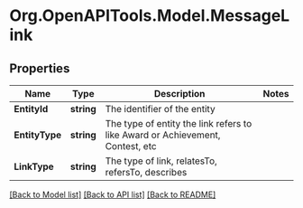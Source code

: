 
# Org.OpenAPITools.Model.MessageLink

## Properties

Name | Type | Description | Notes
------------ | ------------- | ------------- | -------------
**EntityId** | **string** | The identifier of the entity | 
**EntityType** | **string** | The type of entity the link refers to like Award or Achievement, Contest, etc | 
**LinkType** | **string** | The type of link, relatesTo, refersTo, describes | 

[[Back to Model list]](../README.md#documentation-for-models)
[[Back to API list]](../README.md#documentation-for-api-endpoints)
[[Back to README]](../README.md)

